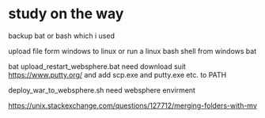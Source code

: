 # study on the way

backup bat or bash which i used

upload file form windows to linux or run a linux bash shell from windows bat

bat  upload_restart_websphere.bat  need download suit https://www.putty.org/  and   add scp.exe and putty.exe etc. to PATH

deploy_war_to_websphere.sh  need websphere envirment

https://unix.stackexchange.com/questions/127712/merging-folders-with-mv
